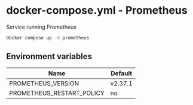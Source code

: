 # docker-compose.yml - Prometheus

Service running Prometheus

```bash
docker compose up -d prometheus
```

## Environment variables

| **Name**                  | **Default** |
| ------------------------- | ----------- |
| PROMETHEUS_VERSION        | v2.37.1     |
| PROMETHEUS_RESTART_POLICY | no          |
